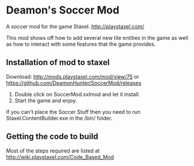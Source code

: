 # Deamon's Soccer Mod
A soccer mod for the game Staxel. http://playstaxel.com/

This mod shows off how to add several new tile entities in the game as well as how to interact with some features that the game provides.

## Installation of mod to staxel
Download: http://mods.playstaxel.com/mod/view/75 or https://github.com/DeamonHunter/SoccerMod/releases

1. Double click on SoccerMod.sxlmod and let it install.
2. Start the game and enjoy.

If you can't place the Soccer Stuff then you need to run Staxel.ContentBuilder.exe in the /bin/ folder.

## Getting the code to build

Most of the steps required are listed at http://wiki.playstaxel.com/Code_Based_Mod
